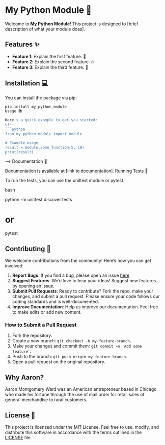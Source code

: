 # My Python Module 🚀

Welcome to **My Python Module**! This project is designed to [brief description of what your module does].

## Features ✨

- **Feature 1**: Explain the first feature. 🎉
- **Feature 2**: Explain the second feature. 🔥
- **Feature 3**: Explain the third feature. 🌟

## Installation 💻

You can install the package via pip:

```bash
pip install my_python_module
Usage 📚

Here's a quick example to get you started:
<!--
```python
from my_python_module import module

# Example usage
result = module.some_function(5, 10)
print(result)
```
-->
Documentation 📖

Documentation is available at [link to documentation].
Running Tests 🧪

To run the tests, you can use the unittest module or pytest.

bash

python -m unittest discover tests
# or
pytest

## Contributing 🤝

We welcome contributions from the community! Here’s how you can get involved:

1. **Report Bugs**: If you find a bug, please open an issue [here](https://github.com/yourusername/my_python_module/issues).
2. **Suggest Features**: We’d love to hear your ideas! Suggest new features by opening an issue.
3. **Submit Pull Requests**: Ready to contribute? Fork the repo, make your changes, and submit a pull request. Please ensure your code follows our coding standards and is well-documented.
4. **Improve Documentation**: Help us improve our documentation. Feel free to make edits or add new content.

### How to Submit a Pull Request

1. Fork the repository.
2. Create a new branch: `git checkout -b my-feature-branch`.
3. Make your changes and commit them: `git commit -m 'Add some feature'`.
4. Push to the branch: `git push origin my-feature-branch`.
5. Open a pull request on the original repository.

## Why Aaron?

Aaron Montgomery Ward was an American entrepreneur based in Chicago who made his fortune through the use of mail order for retail sales of general merchandise to rural customers.  

## License 📄

This project is licensed under the MIT License. Feel free to use, modify, and distribute this software in accordance with the terms outlined in the [LICENSE](LICENSE) file.

